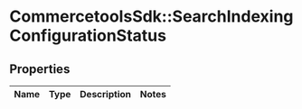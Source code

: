 # CommercetoolsSdk::SearchIndexingConfigurationStatus

## Properties
Name | Type | Description | Notes
------------ | ------------- | ------------- | -------------

